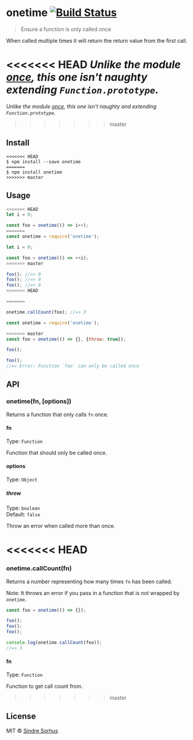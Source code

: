 # onetime [![Build Status](https://travis-ci.org/sindresorhus/onetime.svg?branch=master)](https://travis-ci.org/sindresorhus/onetime)

> Ensure a function is only called once

When called multiple times it will return the return value from the first call.

<<<<<<< HEAD
*Unlike the module [once](https://github.com/isaacs/once), this one isn't naughty extending `Function.prototype`.*
=======
*Unlike the module [once](https://github.com/isaacs/once), this one isn't naughty and extending `Function.prototype`.*
>>>>>>> master


## Install

```
<<<<<<< HEAD
$ npm install --save onetime
=======
$ npm install onetime
>>>>>>> master
```


## Usage

```js
<<<<<<< HEAD
let i = 0;

const foo = onetime(() => i++);
=======
const onetime = require('onetime');

let i = 0;

const foo = onetime(() => ++i);
>>>>>>> master

foo(); //=> 0
foo(); //=> 0
foo(); //=> 0
<<<<<<< HEAD
```

```js
=======

onetime.callCount(foo); //=> 3
```

```js
const onetime = require('onetime');

>>>>>>> master
const foo = onetime(() => {}, {throw: true});

foo();

foo();
//=> Error: Function `foo` can only be called once
```


## API

### onetime(fn, [options])

Returns a function that only calls `fn` once.

#### fn

Type: `Function`

Function that should only be called once.

#### options

Type: `Object`

##### throw

Type: `boolean`<br>
Default: `false`

Throw an error when called more than once.

<<<<<<< HEAD
=======
### onetime.callCount(fn)

Returns a number representing how many times `fn` has been called.

Note: It throws an error if you pass in a function that is not wrapped by `onetime`.

```js
const foo = onetime(() => {});

foo();
foo();
foo();

console.log(onetime.callCount(foo));
//=> 3
```

#### fn

Type: `Function`

Function to get call count from.

>>>>>>> master

## License

MIT © [Sindre Sorhus](https://sindresorhus.com)
